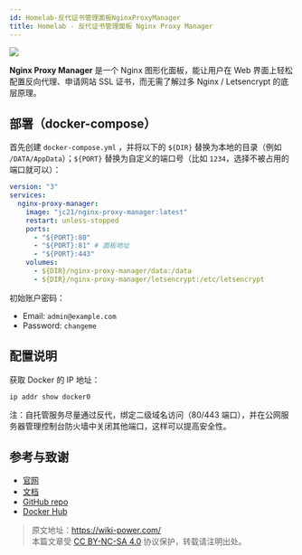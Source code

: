 ```yaml
---
id: Homelab-反代证书管理面板NginxProxyManager
title: Homelab - 反代证书管理面板 Nginx Proxy Manager
---
```


![](https://wiki-media-1253965369.cos.ap-guangzhou.myqcloud.com/img/20230408182138.png)

**Nginx Proxy Manager** 是一个 Nginx 图形化面板，能让用户在 Web 界面上轻松配置反向代理、申请网站 SSL 证书，而无需了解过多 Nginx / Letsencrypt 的底层原理。

## 部署（docker-compose）

首先创建 `docker-compose.yml` ，并将以下的 `${DIR}` 替换为本地的目录（例如 `/DATA/AppData`）；`${PORT}` 替换为自定义的端口号（比如 `1234`，选择不被占用的端口就可以）：

```yaml title="docker-compose.yml"
version: "3"
services:
  nginx-proxy-manager:
    image: "jc21/nginx-proxy-manager:latest"
    restart: unless-stopped
    ports:
      - "${PORT}:80"
      - "${PORT}:81" # 面板地址
      - "${PORT}:443"
    volumes:
      - ${DIR}/nginx-proxy-manager/data:/data
      - ${DIR}/nginx-proxy-manager/letsencrypt:/etc/letsencrypt
```

初始账户密码：

- Email: `admin@example.com`
- Password: `changeme`

## 配置说明

获取 Docker 的 IP 地址：

```shell
ip addr show docker0
```

注：自托管服务尽量通过反代，绑定二级域名访问（80/443 端口），并在公网服务器管理控制台防火墙中关闭其他端口，这样可以提高安全性。

## 参考与致谢

- [官网](https://nginxproxymanager.com)
- [文档](https://nginxproxymanager.com/guide)
- [GitHub repo](https://github.com/NginxProxyManager/nginx-proxy-manager)
- [Docker Hub](https://hub.docker.com/r/jlesage/nginx-proxy-manager)

> 原文地址：<https://wiki-power.com/>  
> 本篇文章受 [CC BY-NC-SA 4.0](https://creativecommons.org/licenses/by/4.0/deed.zh) 协议保护，转载请注明出处。
